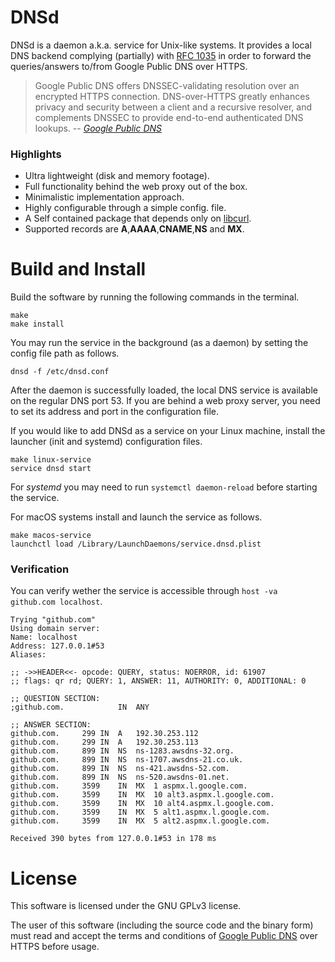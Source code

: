 # DNSd

DNSd is a daemon a.k.a. service for Unix-like systems. It provides a local DNS backend complying (partially) with [RFC 1035](https://www.ietf.org/rfc/rfc1035.txt) in order to forward the queries/answers to/from Google Public DNS over HTTPS.

> Google Public DNS offers DNSSEC-validating resolution over an encrypted HTTPS connection. DNS-over-HTTPS greatly enhances privacy and security between a client and a recursive resolver, and complements DNSSEC to provide end-to-end authenticated DNS lookups.
> -- <cite>[Google Public DNS](https://developers.google.com/speed/public-dns/docs/dns-over-https)</cite>

### Highlights
 - Ultra lightweight (disk and memory footage).
 - Full functionality behind the web proxy out of the box.
 - Minimalistic implementation approach.
 - Highly configurable through a simple config. file.
 - A Self contained package that depends only on [libcurl](https://curl.haxx.se/libcurl/).
 - Supported records are **A**,**AAAA**,**CNAME**,**NS** and **MX**.

# Build and Install
Build the software by running the following commands in the terminal.
```
make
make install
```
You may run the service in the background (as a daemon) by setting the config file path as follows.
```
dnsd -f /etc/dnsd.conf
```
After the daemon is successfully loaded, the local DNS service is available on the regular DNS port 53.
If you are behind a web proxy server, you need to set its address and port in the configuration file.

If you would like to add DNSd as a service on your Linux machine, install the launcher (init and systemd) configuration files.
```
make linux-service
service dnsd start
```
For *systemd* you may need to run ```systemctl daemon-reload``` before starting the service.

For macOS systems install and launch the service as follows.
```
make macos-service
launchctl load /Library/LaunchDaemons/service.dnsd.plist
```
### Verification
You can verify wether the service is accessible through ```host -va github.com localhost```.
```
Trying "github.com"
Using domain server:
Name: localhost
Address: 127.0.0.1#53
Aliases:

;; ->>HEADER<<- opcode: QUERY, status: NOERROR, id: 61907
;; flags: qr rd; QUERY: 1, ANSWER: 11, AUTHORITY: 0, ADDITIONAL: 0

;; QUESTION SECTION:
;github.com.			IN	ANY

;; ANSWER SECTION:
github.com.		299	IN	A	192.30.253.112
github.com.		299	IN	A	192.30.253.113
github.com.		899	IN	NS	ns-1283.awsdns-32.org.
github.com.		899	IN	NS	ns-1707.awsdns-21.co.uk.
github.com.		899	IN	NS	ns-421.awsdns-52.com.
github.com.		899	IN	NS	ns-520.awsdns-01.net.
github.com.		3599	IN	MX	1 aspmx.l.google.com.
github.com.		3599	IN	MX	10 alt3.aspmx.l.google.com.
github.com.		3599	IN	MX	10 alt4.aspmx.l.google.com.
github.com.		3599	IN	MX	5 alt1.aspmx.l.google.com.
github.com.		3599	IN	MX	5 alt2.aspmx.l.google.com.

Received 390 bytes from 127.0.0.1#53 in 178 ms
```
# License

This software is licensed under the GNU GPLv3 license.

The user of this software (including the source code and the binary form) must read and accept the terms and conditions of [Google Public DNS](https://developers.google.com/speed/public-dns/docs/dns-over-https) over HTTPS before usage.
